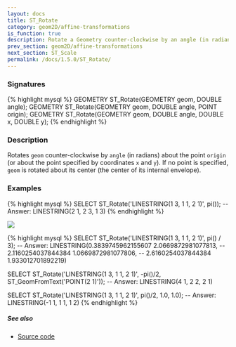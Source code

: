 ```yaml
---
layout: docs
title: ST_Rotate
category: geom2D/affine-transformations
is_function: true
description: Rotate a Geometry counter-clockwise by an angle (in radians) about a point
prev_section: geom2D/affine-transformations
next_section: ST_Scale
permalink: /docs/1.5.0/ST_Rotate/
---
```


### Signatures

{% highlight mysql %}
GEOMETRY ST_Rotate(GEOMETRY geom, DOUBLE angle);
GEOMETRY ST_Rotate(GEOMETRY geom, DOUBLE angle, POINT origin);
GEOMETRY ST_Rotate(GEOMETRY geom, DOUBLE angle, DOUBLE x, DOUBLE y);
{% endhighlight %}

### Description

Rotates `geom` counter-clockwise by `angle` (in radians) about the point
`origin` (or about the point specified by coordinates `x` and `y`).  If no
point is specified, `geom` is rotated about its center (the center of its
internal envelope).

### Examples

{% highlight mysql %}
SELECT ST_Rotate('LINESTRING(1 3, 1 1, 2 1)', pi());
-- Answer:    LINESTRING(2 1, 2 3, 1 3)
{% endhighlight %}

<img class="displayed" src="../ST_Rotate.png"/>

{% highlight mysql %}
SELECT ST_Rotate('LINESTRING(1 3, 1 1, 2 1)', pi() / 3);
-- Answer: LINESTRING(0.3839745962155607 2.0669872981077813,
--                    2.1160254037844384 1.0669872981077806,
--                    2.6160254037844384 1.933012701892219)

SELECT ST_Rotate('LINESTRING(1 3, 1 1, 2 1)', -pi()/2, ST_GeomFromText('POINT(2 1)'));
-- Answer:    LINESTRING(4 1, 2 2, 2 1)

SELECT ST_Rotate('LINESTRING(1 3, 1 1, 2 1)', pi()/2, 1.0, 1.0);
-- Answer:    LINESTRING(-1 1, 1 1, 1 2)
{% endhighlight %}

##### See also

* <a href="https://github.com/orbisgis/h2gis/blob/master/h2gis-functions/src/main/java/org/h2gis/functions/spatial/affine_transformations/ST_Rotate.java" target="_blank">Source code</a>
